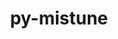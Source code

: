 ---
title: "py-mistune"
layout: cache
categories: [package, develop-2024-01-28]
meta: {"versions": ["0.8.4", "2.0.5"], "compilers": ["gcc@=11.1.0", "gcc@=11.4.0", "gcc@=9.4.0", "oneapi@=2024.0.0"], "oss": ["ubuntu20.04", "ubuntu22.04"], "platforms": ["linux"], "targets": ["neoverse_v1", "neoverse_v2", "ppc64le", "x86_64_v3"], "stacks": ["data-vis-sdk", "e4s", "e4s-neoverse-v2", "e4s-neoverse_v1", "e4s-oneapi", "e4s-power", "root"], "num_specs": 14, "num_specs_by_stack": {"e4s-neoverse_v1": 2, "root": 14, "e4s-power": 2, "data-vis-sdk": 2, "e4s": 3, "e4s-neoverse-v2": 2, "e4s-oneapi": 3}}
spec_details: [{"hash": "ftlrf3hnys5daf2bugr3pxpmg7tgmaks", "compiler": "gcc@=11.4.0", "versions": ["2.0.5"], "os": "ubuntu20.04", "platform": "linux", "target": "neoverse_v1", "variants": ["build_system=python_pip"], "stacks": ["e4s-neoverse_v1", "root"], "size": "-", "tarball": "https://binaries.spack.io/releases/develop-2024-01-28/build_cache/linux-ubuntu20.04-neoverse_v1/gcc-11.4.0/py-mistune-2.0.5/linux-ubuntu20.04-neoverse_v1-gcc-11.4.0-py-mistune-2.0.5-ftlrf3hnys5daf2bugr3pxpmg7tgmaks.spack"}, {"hash": "mcdmfbc5552xxdnvc7r4v6mrqrrl4dfl", "compiler": "gcc@=11.4.0", "versions": ["2.0.5"], "os": "ubuntu20.04", "platform": "linux", "target": "neoverse_v1", "variants": ["build_system=python_pip"], "stacks": ["e4s-neoverse_v1", "root"], "size": "-", "tarball": "https://binaries.spack.io/releases/develop-2024-01-28/build_cache/linux-ubuntu20.04-neoverse_v1/gcc-11.4.0/py-mistune-2.0.5/linux-ubuntu20.04-neoverse_v1-gcc-11.4.0-py-mistune-2.0.5-mcdmfbc5552xxdnvc7r4v6mrqrrl4dfl.spack"}, {"hash": "foavydgnzbxdyk5nbwhipkrzieljfvzp", "compiler": "gcc@=9.4.0", "versions": ["2.0.5"], "os": "ubuntu20.04", "platform": "linux", "target": "ppc64le", "variants": ["build_system=python_pip"], "stacks": ["root", "e4s-power"], "size": "-", "tarball": "https://binaries.spack.io/releases/develop-2024-01-28/build_cache/linux-ubuntu20.04-ppc64le/gcc-9.4.0/py-mistune-2.0.5/linux-ubuntu20.04-ppc64le-gcc-9.4.0-py-mistune-2.0.5-foavydgnzbxdyk5nbwhipkrzieljfvzp.spack"}, {"hash": "fijtq2ohjwicscky665k6f4q65rcxsis", "compiler": "gcc@=9.4.0", "versions": ["2.0.5"], "os": "ubuntu20.04", "platform": "linux", "target": "ppc64le", "variants": ["build_system=python_pip"], "stacks": ["root", "e4s-power"], "size": "-", "tarball": "https://binaries.spack.io/releases/develop-2024-01-28/build_cache/linux-ubuntu20.04-ppc64le/gcc-9.4.0/py-mistune-2.0.5/linux-ubuntu20.04-ppc64le-gcc-9.4.0-py-mistune-2.0.5-fijtq2ohjwicscky665k6f4q65rcxsis.spack"}, {"hash": "ciore6nqcbfu4wncxsv6sz4npysl2m2n", "compiler": "gcc@=11.1.0", "versions": ["2.0.5"], "os": "ubuntu20.04", "platform": "linux", "target": "x86_64_v3", "variants": ["build_system=python_pip"], "stacks": ["root", "data-vis-sdk"], "size": "-", "tarball": "https://binaries.spack.io/releases/develop-2024-01-28/build_cache/linux-ubuntu20.04-x86_64_v3/gcc-11.1.0/py-mistune-2.0.5/linux-ubuntu20.04-x86_64_v3-gcc-11.1.0-py-mistune-2.0.5-ciore6nqcbfu4wncxsv6sz4npysl2m2n.spack"}, {"hash": "tjkissjupf4eozvheyx43fglkr3vlg7q", "compiler": "gcc@=11.1.0", "versions": ["2.0.5"], "os": "ubuntu20.04", "platform": "linux", "target": "x86_64_v3", "variants": ["build_system=python_pip"], "stacks": ["root", "data-vis-sdk"], "size": "-", "tarball": "https://binaries.spack.io/releases/develop-2024-01-28/build_cache/linux-ubuntu20.04-x86_64_v3/gcc-11.1.0/py-mistune-2.0.5/linux-ubuntu20.04-x86_64_v3-gcc-11.1.0-py-mistune-2.0.5-tjkissjupf4eozvheyx43fglkr3vlg7q.spack"}, {"hash": "wbr3qbshpijv7gc32sj6x7shujy22mrh", "compiler": "gcc@=11.4.0", "versions": ["2.0.5"], "os": "ubuntu20.04", "platform": "linux", "target": "x86_64_v3", "variants": ["build_system=python_pip"], "stacks": ["e4s", "root"], "size": "-", "tarball": "https://binaries.spack.io/releases/develop-2024-01-28/build_cache/linux-ubuntu20.04-x86_64_v3/gcc-11.4.0/py-mistune-2.0.5/linux-ubuntu20.04-x86_64_v3-gcc-11.4.0-py-mistune-2.0.5-wbr3qbshpijv7gc32sj6x7shujy22mrh.spack"}, {"hash": "q5uaf7tovglgjke4ge3xiukwb6ghnsxb", "compiler": "gcc@=11.4.0", "versions": ["2.0.5"], "os": "ubuntu20.04", "platform": "linux", "target": "x86_64_v3", "variants": ["build_system=python_pip"], "stacks": ["e4s", "root"], "size": "-", "tarball": "https://binaries.spack.io/releases/develop-2024-01-28/build_cache/linux-ubuntu20.04-x86_64_v3/gcc-11.4.0/py-mistune-2.0.5/linux-ubuntu20.04-x86_64_v3-gcc-11.4.0-py-mistune-2.0.5-q5uaf7tovglgjke4ge3xiukwb6ghnsxb.spack"}, {"hash": "2a7uukbw6tzp2b5h7gxqja7jiv2bqxzx", "compiler": "gcc@=11.4.0", "versions": ["2.0.5"], "os": "ubuntu20.04", "platform": "linux", "target": "x86_64_v3", "variants": ["build_system=python_pip"], "stacks": ["e4s", "root"], "size": "-", "tarball": "https://binaries.spack.io/releases/develop-2024-01-28/build_cache/linux-ubuntu20.04-x86_64_v3/gcc-11.4.0/py-mistune-2.0.5/linux-ubuntu20.04-x86_64_v3-gcc-11.4.0-py-mistune-2.0.5-2a7uukbw6tzp2b5h7gxqja7jiv2bqxzx.spack"}, {"hash": "7hdz3neuf6ov7pbyodp5srm6wcx3iotv", "compiler": "gcc@=11.4.0", "versions": ["2.0.5"], "os": "ubuntu22.04", "platform": "linux", "target": "neoverse_v2", "variants": ["build_system=python_pip"], "stacks": ["e4s-neoverse-v2", "root"], "size": "-", "tarball": "https://binaries.spack.io/releases/develop-2024-01-28/build_cache/linux-ubuntu22.04-neoverse_v2/gcc-11.4.0/py-mistune-2.0.5/linux-ubuntu22.04-neoverse_v2-gcc-11.4.0-py-mistune-2.0.5-7hdz3neuf6ov7pbyodp5srm6wcx3iotv.spack"}, {"hash": "omdetcpeypwqsfv2ornr76vjs4z4imq3", "compiler": "gcc@=11.4.0", "versions": ["2.0.5"], "os": "ubuntu22.04", "platform": "linux", "target": "neoverse_v2", "variants": ["build_system=python_pip"], "stacks": ["e4s-neoverse-v2", "root"], "size": "-", "tarball": "https://binaries.spack.io/releases/develop-2024-01-28/build_cache/linux-ubuntu22.04-neoverse_v2/gcc-11.4.0/py-mistune-2.0.5/linux-ubuntu22.04-neoverse_v2-gcc-11.4.0-py-mistune-2.0.5-omdetcpeypwqsfv2ornr76vjs4z4imq3.spack"}, {"hash": "456qqboetri4qbqaovjrwsrqggfbo6p2", "compiler": "oneapi@=2024.0.0", "versions": ["2.0.5"], "os": "ubuntu22.04", "platform": "linux", "target": "x86_64_v3", "variants": ["build_system=python_pip"], "stacks": ["e4s-oneapi", "root"], "size": "-", "tarball": "https://binaries.spack.io/releases/develop-2024-01-28/build_cache/linux-ubuntu22.04-x86_64_v3/oneapi-2024.0.0/py-mistune-2.0.5/linux-ubuntu22.04-x86_64_v3-oneapi-2024.0.0-py-mistune-2.0.5-456qqboetri4qbqaovjrwsrqggfbo6p2.spack"}, {"hash": "7m7gftt6uybx6zddbj6ghrm6kctmui67", "compiler": "oneapi@=2024.0.0", "versions": ["2.0.5"], "os": "ubuntu22.04", "platform": "linux", "target": "x86_64_v3", "variants": ["build_system=python_pip"], "stacks": ["e4s-oneapi", "root"], "size": "-", "tarball": "https://binaries.spack.io/releases/develop-2024-01-28/build_cache/linux-ubuntu22.04-x86_64_v3/oneapi-2024.0.0/py-mistune-2.0.5/linux-ubuntu22.04-x86_64_v3-oneapi-2024.0.0-py-mistune-2.0.5-7m7gftt6uybx6zddbj6ghrm6kctmui67.spack"}, {"hash": "67zxeg6xvdu4h2tc4n4ez36y4gw2fle5", "compiler": "oneapi@=2024.0.0", "versions": ["0.8.4"], "os": "ubuntu22.04", "platform": "linux", "target": "x86_64_v3", "variants": ["build_system=python_pip"], "stacks": ["e4s-oneapi", "root"], "size": "-", "tarball": "https://binaries.spack.io/releases/develop-2024-01-28/build_cache/linux-ubuntu22.04-x86_64_v3/oneapi-2024.0.0/py-mistune-0.8.4/linux-ubuntu22.04-x86_64_v3-oneapi-2024.0.0-py-mistune-0.8.4-67zxeg6xvdu4h2tc4n4ez36y4gw2fle5.spack"}]
---